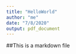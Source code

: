 ```yaml
---
title: "HelloWorld"
author: "me"
date: "7/8/2020"
output: pdf_document
---
```

##This is a markdown file
